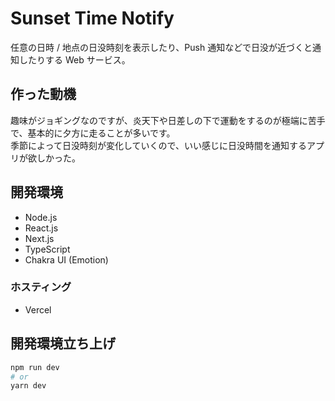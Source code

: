 # Sunset Time Notify

任意の日時 / 地点の日没時刻を表示したり、Push 通知などで日没が近づくと通知したりする Web サービス。

## 作った動機

趣味がジョギングなのですが、炎天下や日差しの下で運動をするのが極端に苦手で、基本的に夕方に走ることが多いです。  
季節によって日没時刻が変化していくので、いい感じに日没時間を通知するアプリが欲しかった。

## 開発環境

- Node.js
- React.js
- Next.js
- TypeScript
- Chakra UI (Emotion)

### ホスティング

- Vercel

## 開発環境立ち上げ

```bash
npm run dev
# or
yarn dev
```
